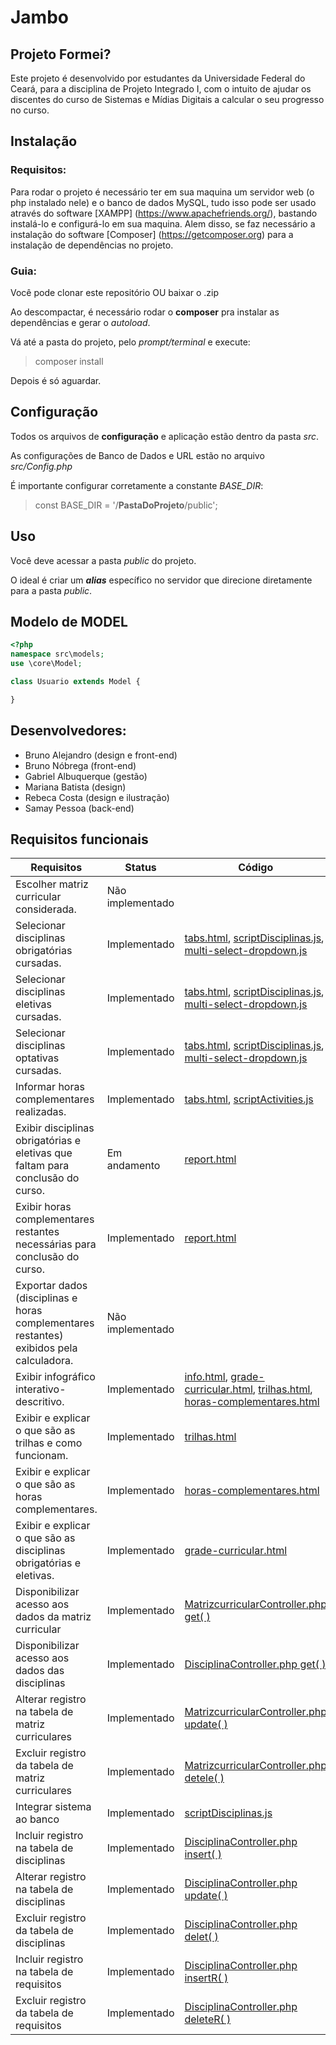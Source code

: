 # Jambo

## Projeto Formei?
Este projeto é desenvolvido por estudantes da Universidade Federal do Ceará, para a disciplina de Projeto Integrado I, com o intuito de ajudar os discentes do curso de Sistemas e Mídias Digitais a calcular o seu progresso no curso. 

## Instalação

### Requisitos:
Para rodar o projeto é necessário ter em sua maquina um servidor web (o php instalado nele) e o banco de dados MySQL, tudo isso pode ser usado através do software [XAMPP] (https://www.apachefriends.org/), bastando instalá-lo e configurá-lo em sua maquina. Alem disso, se faz necessário a instalação do software [Composer] (https://getcomposer.org) para a instalação de dependências no projeto.

### Guia:
Você pode clonar este repositório OU baixar o .zip

Ao descompactar, é necessário rodar o **composer** pra instalar as dependências e gerar o *autoload*.

Vá até a pasta do projeto, pelo *prompt/terminal* e execute:
> composer install

Depois é só aguardar.

## Configuração
Todos os arquivos de **configuração** e aplicação estão dentro da pasta *src*.

As configurações de Banco de Dados e URL estão no arquivo *src/Config.php*

É importante configurar corretamente a constante *BASE_DIR*:
> const BASE_DIR = '/**PastaDoProjeto**/public';

## Uso
Você deve acessar a pasta *public* do projeto.

O ideal é criar um ***alias*** específico no servidor que direcione diretamente para a pasta *public*.

## Modelo de MODEL
```php
<?php
namespace src\models;
use \core\Model;

class Usuario extends Model {

}
```

## Desenvolvedores:
- Bruno Alejandro (design e front-end)
- Bruno Nóbrega (front-end)
- Gabriel Albuquerque (gestão)
- Mariana Batista (design)
- Rebeca Costa (design e ilustração)
- Samay Pessoa (back-end)

## Requisitos funcionais
| Requisitos | Status | Código |
|----------|----------|----------|
| Escolher matriz curricular considerada. | Não implementado |  |
| Selecionar disciplinas obrigatórias cursadas. | Implementado   | [tabs.html](https://github.com/SamayUFC/EquipeJambo-SQMF/blob/dev/pages/tabs.html), [scriptDisciplinas.js](https://github.com/SamayUFC/EquipeJambo-SQMF/blob/dev/js/scriptDisciplinas.js), [multi-select-dropdown.js](https://github.com/SamayUFC/EquipeJambo-SQMF/blob/dev/js/multi-select-dropdown.js) |
| Selecionar disciplinas eletivas cursadas. | Implementado | [tabs.html](https://github.com/SamayUFC/EquipeJambo-SQMF/blob/dev/pages/tabs.html), [scriptDisciplinas.js](https://github.com/SamayUFC/EquipeJambo-SQMF/blob/dev/js/scriptDisciplinas.js), [multi-select-dropdown.js](https://github.com/SamayUFC/EquipeJambo-SQMF/blob/dev/js/multi-select-dropdown.js)  |
| Selecionar disciplinas optativas cursadas. | Implementado   | [tabs.html](https://github.com/SamayUFC/EquipeJambo-SQMF/blob/dev/pages/tabs.html), [scriptDisciplinas.js](https://github.com/SamayUFC/EquipeJambo-SQMF/blob/dev/js/scriptDisciplinas.js), [multi-select-dropdown.js](https://github.com/SamayUFC/EquipeJambo-SQMF/blob/dev/js/multi-select-dropdown.js)  |
| Informar horas complementares realizadas. | Implementado   | [tabs.html](https://github.com/SamayUFC/EquipeJambo-SQMF/blob/dev/pages/tabs.html), [scriptActivities.js](https://github.com/SamayUFC/EquipeJambo-SQMF/blob/dev/js/scriptActivities.js)  |
| Exibir disciplinas obrigatórias e eletivas que faltam para conclusão do curso. | Em andamento   | [report.html](https://github.com/SamayUFC/EquipeJambo-SQMF/blob/dev/pages/report.html)  |
| Exibir horas complementares restantes necessárias para conclusão do curso. | Implementado   | [report.html](https://github.com/SamayUFC/EquipeJambo-SQMF/blob/dev/pages/report.html)  |
| Exportar dados (disciplinas e horas complementares restantes) exibidos pela calculadora. | Não implementado   |  |
| Exibir infográfico interativo-descritivo. | Implementado   | [info.html](https://github.com/SamayUFC/EquipeJambo-SQMF/blob/dev/pages/info.html), [grade-curricular.html](https://github.com/SamayUFC/EquipeJambo-SQMF/blob/dev/pages/grade-curricular.html), [trilhas.html](https://github.com/SamayUFC/EquipeJambo-SQMF/blob/dev/pages/trilhas.html), [horas-complementares.html](https://github.com/SamayUFC/EquipeJambo-SQMF/blob/dev/pages/horas-complementares.html)  |
| Exibir e explicar o que são as trilhas e como funcionam.  | Implementado   | [trilhas.html](https://github.com/SamayUFC/EquipeJambo-SQMF/blob/dev/pages/trilhas.html) |
| Exibir e explicar o que são as horas complementares. | Implementado   | [horas-complementares.html](https://github.com/SamayUFC/EquipeJambo-SQMF/blob/dev/pages/horas-complementares.html) |
| Exibir e explicar o que são as disciplinas obrigatórias e eletivas. | Implementado   | [grade-curricular.html](https://github.com/SamayUFC/EquipeJambo-SQMF/blob/dev/pages/grade-curricular.html) |
| Disponibilizar acesso aos dados da matriz curricular  | Implementado   | [MatrizcurricularController.php get( )](api_meuDiploma/src/controllers/MatrizcurricularController.php)  | 
| Disponibilizar acesso aos dados das disciplinas | Implementado   | [DisciplinaController.php get( )](api_meuDiploma/src/controllers/DisciplinaController.php) |
| Alterar registro na tabela de matriz curriculares | Implementado   | [MatrizcurricularController.php update( )](api_meuDiploma/src/controllers/MatrizcurricularController.php) |
| Excluir registro da tabela de matriz curriculares | Implementado   | [MatrizcurricularController.php detele( )](api_meuDiploma/src/controllers/MatrizcurricularController.php) |
| Integrar sistema ao banco  | Implementado   | [scriptDisciplinas.js](js/scriptDisciplinas.js) |
| Incluir registro na tabela de disciplinas  | Implementado   | [DisciplinaController.php insert( )](api_meuDiploma/src/controllers/DisciplinaController.php) |
| Alterar registro na tabela de disciplinas | Implementado   | [DisciplinaController.php update( )](api_meuDiploma/src/controllers/DisciplinaController.php) |
| Excluir registro da tabela de disciplinas  | Implementado   | [DisciplinaController.php delet( )](api_meuDiploma/src/controllers/DisciplinaController.php) |
| Incluir registro na tabela de requisitos | Implementado   | [DisciplinaController.php insertR( )](api_meuDiploma/src/controllers/DisciplinaController.php) |
| Excluir registro da tabela de requisitos | Implementado   | [DisciplinaController.php deleteR( )](api_meuDiploma/src/controllers/DisciplinaController.php) |

